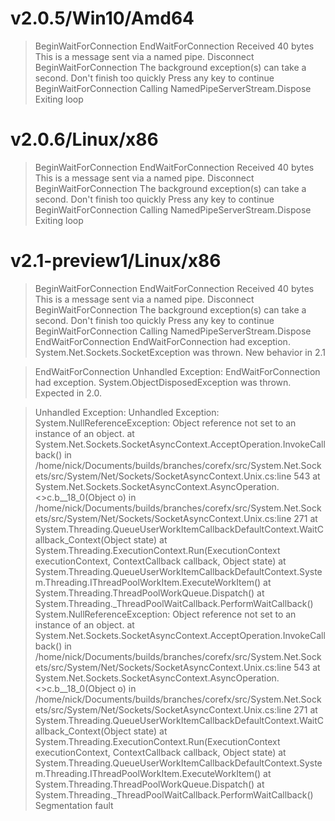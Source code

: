 ﻿# v2.0.5/Win10/Amd64

> BeginWaitForConnection
> EndWaitForConnection
> Received 40 bytes
> This is a message sent via a named pipe.
> Disconnect
> BeginWaitForConnection
> The background exception(s) can take a second. Don't finish too quickly
> Press any key to continue
> BeginWaitForConnection
> Calling NamedPipeServerStream.Dispose
> Exiting loop

# v2.0.6/Linux/x86

> BeginWaitForConnection
> EndWaitForConnection
> Received 40 bytes
> This is a message sent via a named pipe.
> Disconnect
> BeginWaitForConnection
> The background exception(s) can take a second. Don't finish too quickly
> Press any key to continue
> BeginWaitForConnection
> Calling NamedPipeServerStream.Dispose
> Exiting loop


# v2.1-preview1/Linux/x86

> BeginWaitForConnection
> EndWaitForConnection
> Received 40 bytes
> This is a message sent via a named pipe.
> Disconnect
> BeginWaitForConnection
> The background exception(s) can take a second. Don't finish too quickly
> Press any key to continue
> BeginWaitForConnection
> Calling NamedPipeServerStream.Dispose
> EndWaitForConnection
> EndWaitForConnection had exception.
> System.Net.Sockets.SocketException was thrown. New behavior in 2.1

> EndWaitForConnection
> Unhandled Exception: EndWaitForConnection had exception.
> System.ObjectDisposedException was thrown. Expected in 2.0.

> Unhandled Exception:
> Unhandled Exception: System.NullReferenceException: Object reference not set to an instance of an object.
>    at System.Net.Sockets.SocketAsyncContext.AcceptOperation.InvokeCallback() in /home/nick/Documents/builds/branches/corefx/src/System.Net.Sockets/src/System/Net/Sockets/SocketAsyncContext.Unix.cs:line 543
>    at System.Net.Sockets.SocketAsyncContext.AsyncOperation.<>c.<TryCancel>b__18_0(Object o) in /home/nick/Documents/builds/branches/corefx/src/System.Net.Sockets/src/System/Net/Sockets/SocketAsyncContext.Unix.cs:line 271
>    at System.Threading.QueueUserWorkItemCallbackDefaultContext.WaitCallback_Context(Object state)
>    at System.Threading.ExecutionContext.Run(ExecutionContext executionContext, ContextCallback callback, Object state)
>    at System.Threading.QueueUserWorkItemCallbackDefaultContext.System.Threading.IThreadPoolWorkItem.ExecuteWorkItem()
>    at System.Threading.ThreadPoolWorkQueue.Dispatch()
>    at System.Threading._ThreadPoolWaitCallback.PerformWaitCallback()
> System.NullReferenceException: Object reference not set to an instance of an object.
>    at System.Net.Sockets.SocketAsyncContext.AcceptOperation.InvokeCallback() in /home/nick/Documents/builds/branches/corefx/src/System.Net.Sockets/src/System/Net/Sockets/SocketAsyncContext.Unix.cs:line 543
>    at System.Net.Sockets.SocketAsyncContext.AsyncOperation.<>c.<TryCancel>b__18_0(Object o) in /home/nick/Documents/builds/branches/corefx/src/System.Net.Sockets/src/System/Net/Sockets/SocketAsyncContext.Unix.cs:line 271
>    at System.Threading.QueueUserWorkItemCallbackDefaultContext.WaitCallback_Context(Object state)
>    at System.Threading.ExecutionContext.Run(ExecutionContext executionContext, ContextCallback callback, Object state)
>    at System.Threading.QueueUserWorkItemCallbackDefaultContext.System.Threading.IThreadPoolWorkItem.ExecuteWorkItem()
>    at System.Threading.ThreadPoolWorkQueue.Dispatch()
>    at System.Threading._ThreadPoolWaitCallback.PerformWaitCallback()
> Segmentation fault